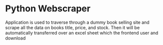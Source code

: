 # Python Webscraper
Application is used to traverse through a dummy book selling site and scrape all the data on books title, price, and stock. Then it will be automatically transferred over an 
excel sheet which the frontend user and download
